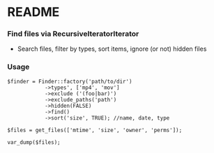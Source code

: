 # README #

### Find files via RecursiveIteratorIterator ###

* Search files, filter by types, sort items, ignore (or not) hidden files

### Usage ###

```
$finder = Finder::factory('path/to/dir')
			->types', ['mp4', 'mov']
			->exclude ('(foo|bar)')
			->exclude_paths('path')
			->hidden(FALSE)
			->find()
			->sort('size', TRUE); //name, date, type

$files = get_files(['mtime', 'size', 'owner', 'perms']);			

var_dump($files);
```
